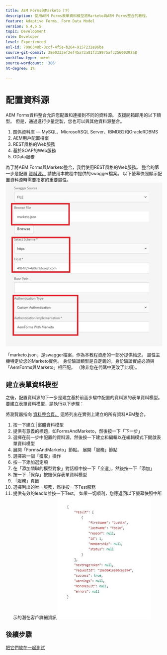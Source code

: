 ```yaml
---
title: AEM Forms與Marketo（下）
description: 使用AEM Forms表單資料模型將Marketo與AEM Forms整合的教程。
feature: Adaptive Forms, Form Data Model
version: 6.4,6.5
topic: Development
role: Developer
level: Experienced
exl-id: 7096340b-8ccf-4f5e-b264-9157232e96ba
source-git-commit: 38e0332ef2ef45a73a81f318975afc25600392a8
workflow-type: tm+mt
source-wordcount: '386'
ht-degree: 1%

---
```


# 配置資料源

AEM Forms資料整合允許您配置和連接到不同的資料源。 支援開箱即用的以下類型。 但是，通過進行少量定製，您也可以與其他資料源整合。

1. 關係資料庫 — MySQL、MicrosoftSQL Server、IBMDB2和OracleRDBMS
1. AEM用戶配置檔案
1. REST風格的Web服務
1. 基於SOAP的Web服務
1. OData服務

為了將AEM Forms與Marketo整合，我們使用REST風格的Web服務。 整合的第一步是配置 [資料源。](https://helpx.adobe.com/experience-manager/6-4/forms/using/configure-data-sources.html#ConfigureRESTfulwebservices) 請使用本教程中提供的swagger檔案。 以下螢幕快照顯示配置資料源時需要指定的重要屬性。
![資料源](assets/datasource.jfif)

「marketo.json」是swagger檔案，作為本教程資產的一部分提供給您。
屬性主機特定於您的Marketo實例。
身份驗證類型是自定義的，身份驗證實施必須與「AemForms與Marketo」相匹配。 （除非您在代碼中更改了此項）。

## 建立表單資料模型

之後，配置資料源的下一步是建立基於前面步驟中配置的資料源的表單資料模型。 要建立表單資料模型，請執行以下步驟：

將瀏覽器指向 [資料整合頁。](http://localhost:4502/aem/forms.html/content/dam/formsanddocuments-fdm) 這將列出在實例上建立的所有資料AEM整合。

1. 按一下建立 |窗體資料模型
1. 提供有意義的標題，如FormsAndMarketo，然後按一下「下一步」
1. 選擇在前一步中配置的資料源，然後按一下建立和編輯以在編輯模式下開啟表單資料模型
1. 展開「FormsAndMarketo」節點。 展開「服務」節點
1. 選擇第一個「獲取」操作
1. 按一下添加選定項
1. 在「添加關聯的模型對象」對話框中按一下「全選」，然後按一下「添加」
1. 按一下「保存」按鈕保存表單資料模型
1. 「服務」頁籤
1. 選擇列出的唯一服務，然後按一下Test服務
1. 提供有效的leadId並按一下Test。 如果一切順利，您應返回以下螢幕快照中所示的潛在客戶詳細資訊
   ![測試結果](assets/testresults.jfif)

## 後續步驟

[把它們放在一起測試](./part4.md)

